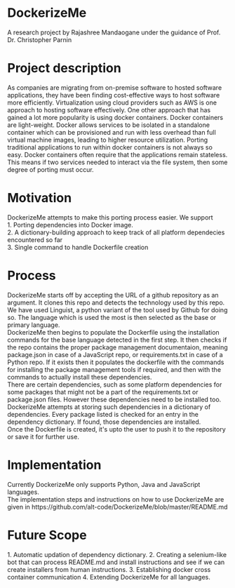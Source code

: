 <h1> DockerizeMe </h1>
A research project by Rajashree Mandaogane under the guidance of Prof. Dr. Christopher Parnin

<h1> Project description </h1>
As companies are migrating from on-premise software to hosted software applications, they have been finding cost-effective ways to host software more efficiently.
Virtualization using cloud providers such as AWS is one approach to hosting software effectively. One other approach that has gained a lot more popularity is using docker containers. Docker containers are light-weight. Docker allows services to be isolated in a standalone container which can be provisioned and run with less overhead than full virtual machine images, leading to higher resource utilization. Porting traditional applications to run within docker containers is not always so easy. Docker containers often require that the applications remain stateless. This means if two services needed to interact via the file system, then some degree of porting must occur.

<h1> Motivation </h1>
DockerizeMe attempts to make this porting process easier. We support</br>
1. Porting dependencies into Docker image.</br>
2. A dictionary-building approach to keep track of all platform dependecies encountered so far</br>
3. Single command to handle Dockerfile creation</br>

<h1> Process </h1>
DockerizeMe starts off by accepting the URL of a github repository as an argument. It clones this repo and detects the technology used by this repo. We have used Linguist, a python variant of the tool used by Github for doing so. The language which is used the most is then selected as the base or primary language. </br>
DockerizeMe then begins to populate the Dockerfile using the installation commands for the base language detected in the first step. It then checks if the repo contains the proper package management documentaion, meaning package.json in case of a JavaScript repo, or requirements.txt in case of a Python repo. If it exists then it populates the dockerfile with the commands for installing the package management tools if required, and then with the commands to actually install these dependencies. </br>
There are certain dependencies, such as some platform dependencies for some packages that might not be a part of the requirements.txt or package.json files. However these dependencies need to be installed too. DockerizeMe attempts at storing such dependencies in a dictionary of dependencies. Every package listed is checked for an entry in the dependency dictionary. If found, those dependencies are installed. </br>
Once the Dockerfile is created, it's upto the user to push it to the repository or save it for further use.

<h1> Implementation </h1>
Currently DockerizeMe only supports Python, Java and JavaScript languages. </br>
The implementation steps and instructions on how to use DockerizeMe are given in https://github.com/alt-code/DockerizeMe/blob/master/README.md

<h1> Future Scope </h1>
1. Automatic updation of dependency dictionary.
2. Creating a selenium-like bot that can process README.md and install instructions and see if we can create installers from human instructions.
3. Establishing docker cross container communication
4. Extending DockerizeMe for all languages.
